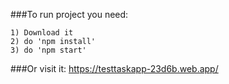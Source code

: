 ###To run project you need:
    
    1) Download it
    2) do 'npm install'
    3) do 'npm start'

###Or visit it: https://testtaskapp-23d6b.web.app/
